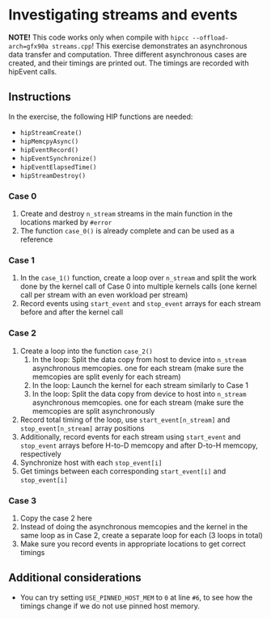 # Investigating streams and events
**NOTE!** This code works only when compile with `hipcc --offload-arch=gfx90a streams.cpp`!
This exercise demonstrates an asynchronous data transfer and computation. Three different asynchronous cases are created, and their timings are printed out. The timings are recorded with hipEvent calls.

## Instructions

In the exercise, the following HIP functions are needed:

* `hipStreamCreate()`
* `hipMemcpyAsync()`
* `hipEventRecord()`
* `hipEventSynchronize()`
* `hipEventElapsedTime()`
* `hipStreamDestroy()`

### Case 0

1) Create and destroy `n_stream` streams in the main function in the locations marked by `#error`
2) The function `case_0()` is already complete and can be used as a reference

### Case 1

1) In the `case_1()` function, create a loop over `n_stream` and split the work done by the kernel call of Case 0 into multiple kernels calls (one kernel call per stream with an even workload per stream)
3) Record events using `start_event` and `stop_event` arrays for each stream before and after the kernel call

### Case 2

1) Create a loop into the function `case_2()`
	1) In the loop: Split the data copy from host to device into `n_stream` asynchronous memcopies. one for each stream (make sure the memcopies are split evenly for each stream)
	2) In the loop: Launch the kernel for each stream similarly to Case 1
	3) In the loop: Split the data copy from device to host into `n_stream` asynchronous memcopies. one for each stream (make sure the memcopies are split asynchronously 
2) Record total timing of the loop, use `start_event[n_stream]` and `stop_event[n_stream]` array positions
3) Additionally, record events for each stream using `start_event` and `stop_event` arrays before H-to-D memcopy and after D-to-H memcopy, respectively
4) Synchronize host with each `stop_event[i] `
5) Get timings between each corresponding `start_event[i]` and `stop_event[i]`

### Case 3

1) Copy the case 2 here
2) Instead of doing the asynchronous memcopies and the kernel in the same loop as in Case 2, create a separate loop for each (3 loops in total)
3) Make sure you record events in appropriate locations to get correct timings

## Additional considerations

* You can try setting `USE_PINNED_HOST_MEM` to `0` at line `#6`, to see how the timings change if we do not use pinned host memory.
